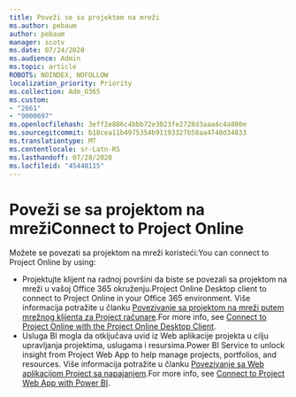 ```yaml
---
title: Poveži se sa projektom na mreži
ms.author: pebaum
author: pebaum
manager: scotv
ms.date: 07/24/2020
ms.audience: Admin
ms.topic: article
ROBOTS: NOINDEX, NOFOLLOW
localization_priority: Priority
ms.collection: Adm_O365
ms.custom:
- "2661"
- "9000697"
ms.openlocfilehash: 3eff2e886c4bbb72e3023fe2728d3aaa4c4a800e
ms.sourcegitcommit: b10cea11b4975354b91193327b58aa4740d34833
ms.translationtype: MT
ms.contentlocale: sr-Latn-RS
ms.lasthandoff: 07/28/2020
ms.locfileid: "45440115"
---
```

# <a name="connect-to-project-online"></a><span data-ttu-id="b77a8-102">Poveži se sa projektom na mreži</span><span class="sxs-lookup"><span data-stu-id="b77a8-102">Connect to Project Online</span></span>

<span data-ttu-id="b77a8-103">Možete se povezati sa projektom na mreži koristeći:</span><span class="sxs-lookup"><span data-stu-id="b77a8-103">You can connect to Project Online by using:</span></span>

- <span data-ttu-id="b77a8-104">Projektujte klijent na radnoj površini da biste se povezali sa projektom na mreži u vašoj Office 365 okruženju.</span><span class="sxs-lookup"><span data-stu-id="b77a8-104">Project Online Desktop client to connect to Project Online in your Office 365 environment.</span></span> <span data-ttu-id="b77a8-105">Više informacija potražite u članku [Povezivanje sa projektom na mreži putem mrežnog klijenta za Project računare](https://docs.microsoft.com/projectonline/connect-to-project-online-with-the-project-online-desktop-client).</span><span class="sxs-lookup"><span data-stu-id="b77a8-105">For more info, see [Connect to Project Online with the Project Online Desktop Client](https://docs.microsoft.com/projectonline/connect-to-project-online-with-the-project-online-desktop-client).</span></span>  
- <span data-ttu-id="b77a8-106">Usluga BI mogla da otključava uvid iz Web aplikacije projekta u cilju upravljanja projektima, uslugama i resursima.</span><span class="sxs-lookup"><span data-stu-id="b77a8-106">Power BI Service to unlock insight from Project Web App to help manage projects, portfolios, and resources.</span></span> <span data-ttu-id="b77a8-107">Više informacija potražite u članku [Povezivanje sa Web aplikacijom Project sa napajanjem](https://docs.microsoft.com/power-bi/service-connect-to-project-online).</span><span class="sxs-lookup"><span data-stu-id="b77a8-107">For more info, see [Connect to Project Web App with Power BI](https://docs.microsoft.com/power-bi/service-connect-to-project-online).</span></span>  